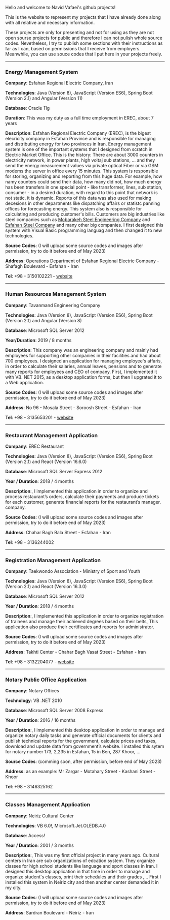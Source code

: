 Hello and welcome to Navid Vafaei's github projects!

This is the website to represent my projects that I have already done along with all relative and necessary information.

These projects are only for presenting and not for using as they are not open sourse projects for public and therefore I can not pulish whole source codes. Nevetheless, I try to publish some sections with their instructions as far as I can, based on permissions that I receive from employers.
Meanwhile, you can use souce codes that I put here in your projects freely.

---
### Energy Management System

**Company**: Esfahan Regional Electric Company, Iran

**Technologies**: Java (Version 8), JavaScript (Version ES6), Spring Boot (Version 2.1) and Angular (Version 11)

**Database**: Oracle 11g

**Duration**: This was my duty as a full time employment in EREC, about 7 years

**Description**: Esfahan Regional Electric Company (EREC), is the bigest elecricity company in Esfahan Province and is responsible for managing and distributing energy for two provinces in Iran. Energy management system is one of the important systems that I designed from scratch in Electric Market Office. This is the history: There are about 3000 counters in electricity network, in power plants, high voltaj sub stations, ... and they send the energy measurement values via private optical Fiber or via GSM modems the server in office every 15 minutes. This system is responsible for storing, organizing and reporting from this huge data. For example, how namy counters could send their data, how many did not, how much energy has been transfers in one special point - like transformer, lines, sub station, consumer - in a desired duration, with regard to this point that network is not static, it is dynamic. Reports of this data was also used for making decesions in other departments like dispatching affairs or statistc panning offices for forecasting energy. This system also is responsible for calculating and producing customer's bills. Customers are big industries like steel companies such as [Mobarakeh Steel Engineering Company](https://www.mse.ir/en/) and [Esfahan Steel Company](https://www.esfahansteel.ir/en) and many other big companies.
I first designed this system with Visual Basic programming languag and then changed it to new technologies.


**Source Codes**: (I will upload some source codes and images after permission, try to do it before end of May 2023)

**Address**: Operations Department of Esfahan Regional Electric Company - Shafagh Boulevard - Esfahan - Iran

**Tel**: +98 - 3150102221  - [website](www.erec.com)


-----
### Human Resources Management System

**Company**: Tavanmand Engineering Company

**Technologies**: Java (Version 8), JavaScript (Version ES6), Spring Boot (Version 2.1) and Angular (Version 8)

**Database**: Microsoft SQL Server 2012

**Year/Duration**: 2019 / 8 months

**Description**: This company was an engineering company and mainly had employees for supporting other companies in their facilities and had about 700 employees. I designed an application for managing employee's affaris, in order to calculate their salaries, annual leaves, pensions and to generate many reports for employees and CEO of company. First, I implemented it with VB. NET 2015, as a desktop application forms, but then I upgrated it to a Web application.

**Source Codes**: (I will upload some source codes and images after permission, try to do it before end of May 2023)

**Address**: No 96 - Mosala Street - Soroosh Street - Esfahan - Iran

**Tel**: +98 - 3135653201  -  [website](https://tavanmandco.ir)



-----
### Restaurant Management Application

**Company**: EREC Restaurant

**Technologies**: Java (Version 8), JavaScript (Version ES6), Spring Boot (Version 2.1) and React (Version 16.6.0)

**Database**: Microsoft SQL Server Express 2012

**Year / Duration**: 2018 / 4 months

**Description**:, I implemented this application in order to organize and process restaurant’s orders, calculate their payments and produce tickets for each customer, generate financial reports for the restaurant’s manager.
company. 

**Source Codes**: (I will upload some source codes and images after permission, try to do it before end of May 2023)

**Address**: Chahar Bagh Bala Street - Esfahan - Iran

**Tel**: +98 - 3136244002



-----
### Registration Management Application

**Company**: Taekwondo Association - Ministry of Sport and Youth

**Technologies**: Java (Version 8), JavaScript (Version ES6), Spring Boot (Version 2.1) and React (Version 16.3.0)

**Database**: Microsoft SQL Server 2012

**Year / Duration**: 2018 / 4 months

**Description**:, I implemented this application in order to organize registration of trainees and manage their achieved degrees based on their belts, This application also produce their certificates and reports for administrator.

**Source Codes**: (I will upload some source codes and images after permission, try to do it before end of May 2023)

**Address**: Takhti Center - Chahar Bagh Vasat Street - Esfahan - Iran

**Tel**: +98 - 3132204077  -   [website](http://tkdesfahan.ir)


-----
### Notary Public Office Application

**Company**: Notary Offices

**Technology**: VB .NET 2010

**Database**: Microsoft SQL Server 2008 Express

**Year / Duration**: 2016 / 16 months

**Description**:, I implemented this desktop application in order to manage and organize notary daily tasks and generate official documents for clients and publish technical reports for the government, calculate prices and taxes, download and update data from government’s website. I installed this sytem for notary number 173, 2,235 in Esfahan, 15 in Ben, 287 Khoor, ...

**Source Codes**: (comming soon, after permission, before end of May 2023)

**Address**: as an example: Mr Zargar - Motahary Street - Kashani Street - Khoor

**Tel**: +98 - 3146325162



-----
### Classes Management Application

**Company**: Neiriz Cultural Center

**Technologies**: VB 6.0!, Microsoft.Jet.OLEDB.4.0

**Database**: Access!

**Year / Duration**: 2001 / 3 months

**Description**:, This  was my first official project in many years ago. Cultural centers in Iran are sub organizations of edcation system. They organize classes for high school students like language and sport classes in Iran. I designed this desktop application in that time in order to manage and organize student's classes, print their schedules and their grades ,... First I installed this system in Neiriz city and then another center demanded it in my city.

**Source Codes**: (I will upload some source codes and images after permission, try to do it before end of May 2023)

**Address**: Sardran Boulevard - Neiriz - Iran
